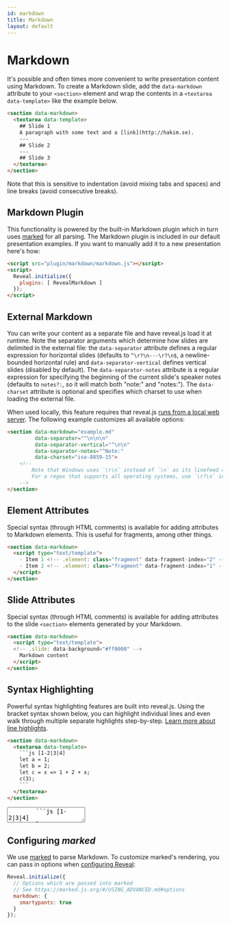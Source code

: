 ```yaml
---
id: markdown
title: Markdown
layout: default
---
```


# Markdown

It's possible and often times more convenient to write presentation content using Markdown. To create a Markdown slide, add the `data-markdown` attribute to your `<section>` element and wrap the contents in a `<textarea data-template>` like the example below.

```html
<section data-markdown>
  <textarea data-template>
    ## Slide 1
    A paragraph with some text and a [link](http://hakim.se).
    ---
    ## Slide 2
    ---
    ## Slide 3
  </textarea>
</section>
```
<div class="reveal reveal-example">
  <div class="slides">
    <section data-markdown data-separator="---">
        <script type="text/template">
## Slide 1
A paragraph with some text and a [link](http://hakim.se).
---
## Slide 2
---
## Slide 3
        </script>
    </section>
  </div>
</div>

Note that this is sensitive to indentation (avoid mixing tabs and spaces) and line breaks (avoid consecutive breaks).

## Markdown Plugin

This functionality is powered by the built-in Markdown plugin which in turn uses [marked](https://github.com/chjj/marked) for all parsing. The Markdown plugin is included in our default presentation examples. If you want to manually add it to a new presentation here's how:

```html
<script src="plugin/markdown/markdown.js"></script>
<script>
  Reveal.initialize({
    plugins: [ RevealMarkdown ]
  });
</script>
```

## External Markdown

You can write your content as a separate file and have reveal.js load it at runtime. Note the separator arguments which determine how slides are delimited in the external file: the `data-separator` attribute defines a regular expression for horizontal slides (defaults to `^\r?\n---\r?\n$`, a newline-bounded horizontal rule)  and `data-separator-vertical` defines vertical slides (disabled by default). The `data-separator-notes` attribute is a regular expression for specifying the beginning of the current slide's speaker notes (defaults to `notes?:`, so it will match both "note:" and "notes:"). The `data-charset` attribute is optional and specifies which charset to use when loading the external file.

When used locally, this feature requires that reveal.js [runs from a local web server](/installation/#full-setup).  The following example customizes all available options:

```html
<section data-markdown="example.md"
         data-separator="^\n\n\n"
         data-separator-vertical="^\n\n"
         data-separator-notes="^Note:"
         data-charset="iso-8859-15">
    <!--
        Note that Windows uses `\r\n` instead of `\n` as its linefeed character.
        For a regex that supports all operating systems, use `\r?\n` instead of `\n`.
    -->
</section>
```

## Element Attributes

Special syntax (through HTML comments) is available for adding attributes to Markdown elements. This is useful for fragments, among other things.

```html
<section data-markdown>
  <script type="text/template">
    - Item 1 <!-- .element: class="fragment" data-fragment-index="2" -->
    - Item 2 <!-- .element: class="fragment" data-fragment-index="1" -->
  </script>
</section>
```

## Slide Attributes

Special syntax (through HTML comments) is available for adding attributes to the slide `<section>` elements generated by your Markdown.

```html
<section data-markdown>
  <script type="text/template">
  <!-- .slide: data-background="#ff0000" -->
    Markdown content
  </script>
</section>
```

## Syntax Highlighting

Powerful syntax highlighting features are built into reveal.js. Using the bracket syntax shown below, you can highlight individual lines and even walk through multiple separate highlights step-by-step. [Learn more about line highlights](/code/#line-numbers-highlights).

```html
<section data-markdown>
  <textarea data-template>
    ```js [1-2|3|4]
    let a = 1;
    let b = 2;
    let c = x => 1 + 2 + x;
    c(3);
    ```
  </textarea>
</section>
```
<div class="reveal reveal-example">
  <div class="slides">
    <section data-markdown>
      <textarea data-template>
        ```js [1-2|3|4]
        let a = 1;
        let b = 2;
        let c = x => 1 + 2 + x;
        c(3);
        ```
      </textarea>
    </section>
  </div>
</div>

## Configuring *marked*

We use [marked](https://github.com/chjj/marked) to parse Markdown. To customize marked's rendering, you can pass in options when [configuring Reveal](/config/):

```javascript
Reveal.initialize({
  // Options which are passed into marked
  // See https://marked.js.org/#/USING_ADVANCED.md#options
  markdown: {
    smartypants: true
  }
});
```
